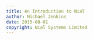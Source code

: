 ```yaml
---
title: An Introduction to Nial
author: Michael Jenkins
date: 2015-08-01
copyright: Nial Systems Limited
---
```



